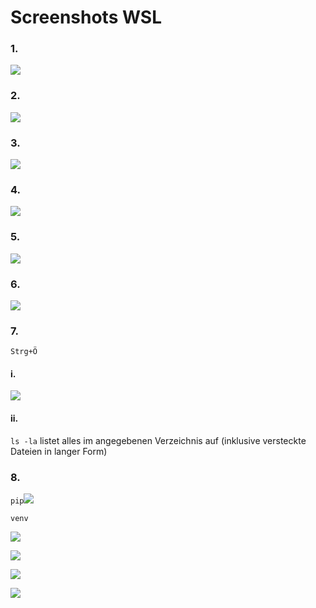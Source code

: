 # Screenshots WSL

### 1.

![](./_img/2023-01-23-08-04-15-image.png)

### 2.

![](./_img/2023-01-23-08-13-27-image.png)



### 3.

![](./_img/2023-01-23-08-19-02-image.png)



### 4.

![](./_img/2023-01-23-08-22-56-image.png)



### 5.

![](./_img/2023-01-23-08-25-28-image.png)



### 6.

![](./_img/2023-01-23-08-46-13-image.png)



### 7.

`Strg+Ö`

#### i.

![](./_img/2023-01-23-08-50-55-image.png)

#### ii.

`ls -la` listet alles im angegebenen Verzeichnis auf (inklusive versteckte Dateien in langer Form)



### 8.

`pip`![](./_img/2023-01-23-09-58-07-image.png)

`venv`

![](./_img/2023-01-23-09-59-22-image.png)





![](./_img/2023-01-23-10-20-05-image.png)

![](./_img/2023-01-23-10-20-19-image.png)

![](./_img/2023-01-23-10-22-48-image.png)